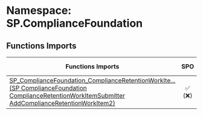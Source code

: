 # Namespace: SP.ComplianceFoundation

## Functions Imports

Functions Imports | SPO | SP 2019 | SP 2016 | SP 2013
----------|:---:|:-------:|:-------:|:-------:
[<span title="SP_ComplianceFoundation_ComplianceRetentionWorkItemSubmitter_AddComplianceRetentionWorkItem2">SP_ComplianceFoundation_ComplianceRetentionWorkIte...</span> (SP ComplianceFoundation ComplianceRetentionWorkItemSubmitter AddComplianceRetentionWorkItem2)](./Functions/SP_ComplianceFoundation_ComplianceRetentionWorkItemSubmitter_AddComplianceRetentionWorkItem2.md) | ✅ (❌) | ❌ | ❌ | ❌